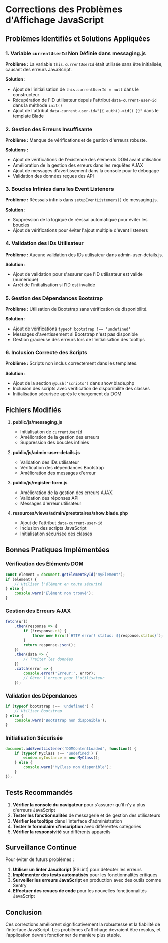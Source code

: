 # Corrections des Problèmes d'Affichage JavaScript

## Problèmes Identifiés et Solutions Appliquées

### 1. Variable `currentUserId` Non Définie dans messaging.js

**Problème :** La variable `this.currentUserId` était utilisée sans être initialisée, causant des erreurs JavaScript.

**Solution :**
- Ajout de l'initialisation de `this.currentUserId = null` dans le constructeur
- Récupération de l'ID utilisateur depuis l'attribut `data-current-user-id` dans la méthode `init()`
- Ajout de l'attribut `data-current-user-id="{{ auth()->id() }}"` dans le template Blade

### 2. Gestion des Erreurs Insuffisante

**Problème :** Manque de vérifications et de gestion d'erreurs robuste.

**Solutions :**
- Ajout de vérifications de l'existence des éléments DOM avant utilisation
- Amélioration de la gestion des erreurs dans les requêtes AJAX
- Ajout de messages d'avertissement dans la console pour le débogage
- Validation des données reçues des API

### 3. Boucles Infinies dans les Event Listeners

**Problème :** Réessais infinis dans `setupEventListeners()` de messaging.js.

**Solution :**
- Suppression de la logique de réessai automatique pour éviter les boucles
- Ajout de vérifications pour éviter l'ajout multiple d'event listeners

### 4. Validation des IDs Utilisateur

**Problème :** Aucune validation des IDs utilisateur dans admin-user-details.js.

**Solution :**
- Ajout de validation pour s'assurer que l'ID utilisateur est valide (numérique)
- Arrêt de l'initialisation si l'ID est invalide

### 5. Gestion des Dépendances Bootstrap

**Problème :** Utilisation de Bootstrap sans vérification de disponibilité.

**Solution :**
- Ajout de vérifications `typeof bootstrap !== 'undefined'`
- Messages d'avertissement si Bootstrap n'est pas disponible
- Gestion gracieuse des erreurs lors de l'initialisation des tooltips

### 6. Inclusion Correcte des Scripts

**Problème :** Scripts non inclus correctement dans les templates.

**Solution :**
- Ajout de la section `@push('scripts')` dans show.blade.php
- Inclusion des scripts avec vérification de disponibilité des classes
- Initialisation sécurisée après le chargement du DOM

## Fichiers Modifiés

1. **public/js/messaging.js**
   - Initialisation de `currentUserId`
   - Amélioration de la gestion des erreurs
   - Suppression des boucles infinies

2. **public/js/admin-user-details.js**
   - Validation des IDs utilisateur
   - Vérification des dépendances Bootstrap
   - Amélioration des messages d'erreur

3. **public/js/register-form.js**
   - Amélioration de la gestion des erreurs AJAX
   - Validation des réponses API
   - Messages d'erreur utilisateur

4. **resources/views/admin/prestataires/show.blade.php**
   - Ajout de l'attribut `data-current-user-id`
   - Inclusion des scripts JavaScript
   - Initialisation sécurisée des classes

## Bonnes Pratiques Implémentées

### Vérification des Éléments DOM
```javascript
const element = document.getElementById('myElement');
if (element) {
    // Utiliser l'élément en toute sécurité
} else {
    console.warn('Élément non trouvé');
}
```

### Gestion des Erreurs AJAX
```javascript
fetch(url)
    .then(response => {
        if (!response.ok) {
            throw new Error(`HTTP error! status: ${response.status}`);
        }
        return response.json();
    })
    .then(data => {
        // Traiter les données
    })
    .catch(error => {
        console.error('Erreur:', error);
        // Gérer l'erreur pour l'utilisateur
    });
```

### Validation des Dépendances
```javascript
if (typeof bootstrap !== 'undefined') {
    // Utiliser Bootstrap
} else {
    console.warn('Bootstrap non disponible');
}
```

### Initialisation Sécurisée
```javascript
document.addEventListener('DOMContentLoaded', function() {
    if (typeof MyClass !== 'undefined') {
        window.myInstance = new MyClass();
    } else {
        console.warn('MyClass non disponible');
    }
});
```

## Tests Recommandés

1. **Vérifier la console du navigateur** pour s'assurer qu'il n'y a plus d'erreurs JavaScript
2. **Tester les fonctionnalités** de messagerie et de gestion des utilisateurs
3. **Vérifier les tooltips** dans l'interface d'administration
4. **Tester le formulaire d'inscription** avec différentes catégories
5. **Vérifier la responsivité** sur différents appareils

## Surveillance Continue

Pour éviter de futurs problèmes :

1. **Utiliser un linter JavaScript** (ESLint) pour détecter les erreurs
2. **Implémenter des tests automatisés** pour les fonctionnalités critiques
3. **Surveiller les erreurs JavaScript** en production avec des outils comme Sentry
4. **Effectuer des revues de code** pour les nouvelles fonctionnalités JavaScript

## Conclusion

Ces corrections améliorent significativement la robustesse et la fiabilité de l'interface JavaScript. Les problèmes d'affichage devraient être résolus, et l'application devrait fonctionner de manière plus stable.